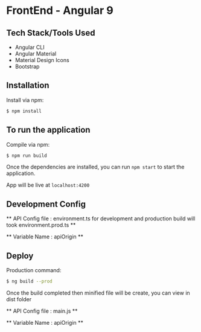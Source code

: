 # FrontEnd  - Angular 9
 

## Tech Stack/Tools Used
  - Angular CLI
  - Angular Material
  - Material Design Icons
  - Bootstrap

## Installation

  Install via npm:

  ```bash
  $ npm install 
  ```
  
## To run the application
  Compile via npm:

  ```bash
  $ npm run build
  ```
  
  
   Once the dependencies are installed, you can run `npm start` to start the application.

  App will be live at `localhost:4200`
  
## Development Config

 \** API Config file : environment.ts for development and production build will took environment.prod.ts \** 
 
 \** Variable Name   : apiOrigin \**

## Deploy

  Production command:

  ```bash
  $ ng build --prod 
  ```
  
Once the build completed then minified file will be create, you can view in dist folder

 \** API Config file : main.js \** 
 
 \** Variable Name   : apiOrigin \**


